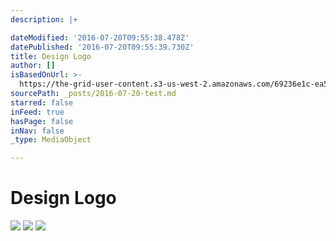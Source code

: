 ```yaml
---
description: |+

dateModified: '2016-07-20T09:55:38.478Z'
datePublished: '2016-07-20T09:55:39.730Z'
title: Design Logo
author: []
isBasedOnUrl: >-
  https://the-grid-user-content.s3-us-west-2.amazonaws.com/69236e1c-ea57-4fbb-9ed3-fdc4463be14b.png
sourcePath: _posts/2016-07-20-test.md
starred: false
inFeed: true
hasPage: false
inNav: false
_type: MediaObject

---
```

# Design Logo
![
](https://s3-us-west-2.amazonaws.com/the-grid-img/p/45d17b30f93437a40068f7b2e012d61472d7c3ec.png)
![
](https://s3-us-west-2.amazonaws.com/the-grid-img/p/9aca14da45cfe657d5ae022bd2f4a3252b5e05e6.png)
![
](https://s3-us-west-2.amazonaws.com/the-grid-img/p/85767da3b88e2ab67efb9061d07af34d08bf0d7b.png)